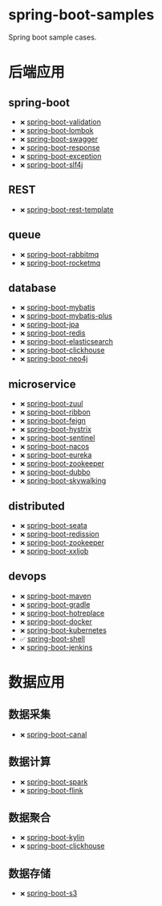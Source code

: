 # spring-boot-samples
Spring boot sample cases.

# 后端应用
## spring-boot
- `❌` [spring-boot-validation](spring-boot-validation)
- `❌` [spring-boot-lombok](spring-boot-lombok)
- `❌` [spring-boot-swagger](spring-boot-swagger)
- `❌` [spring-boot-response](spring-boot-response)
- `❌` [spring-boot-exception](spring-boot-exception)
- `❌` [spring-boot-slf4j](spring-boot-slf4j)

## REST
- `❌` [spring-boot-rest-template](spring-boot-rest-template)

## queue
- `❌` [spring-boot-rabbitmq](spring-boot-rabbitmq)
- `❌` [spring-boot-rocketmq](spring-boot-rocketmq)

## database
- `❌` [spring-boot-mybatis](spring-boot-mybatis)
- `❌` [spring-boot-mybatis-plus](spring-boot-mybatis-plus)
- `❌` [spring-boot-jpa](spring-boot-jpa)
- `❌` [spring-boot-redis](spring-boot-redis)
- `❌` [spring-boot-elasticsearch](spring-boot-elasticsearch)
- `❌` [spring-boot-clickhouse](spring-boot-clickhouse)
- `❌` [spring-boot-neo4j](spring-boot-neo4j)

## microservice
- `❌` [spring-boot-zuul](spring-boot-zuul)
- `❌` [spring-boot-ribbon](spring-boot-ribbon)
- `❌` [spring-boot-feign](spring-boot-feign)
- `❌` [spring-boot-hystrix](spring-boot-hystrix)
- `❌` [spring-boot-sentinel](spring-boot-sentinel)
- `❌` [spring-boot-nacos](spring-boot-nacos)
- `❌` [spring-boot-eureka](spring-boot-eureka)
- `❌` [spring-boot-zookeeper](spring-boot-zookeeper)
- `❌` [spring-boot-dubbo](spring-boot-dubbo)
- `❌` [spring-boot-skywalking](spring-boot-skywalking)

## distributed
- `❌` [spring-boot-seata](spring-boot-seata)
- `❌` [spring-boot-redission](spring-boot-redission)
- `❌` [spring-boot-zookeeper](spring-boot-zookeeper)
- `❌` [spring-boot-xxljob](spring-boot-xxljob)

## devops
- `❌` [spring-boot-maven](spring-boot-maven)
- `❌` [spring-boot-gradle](spring-boot-gradle)
- `❌` [spring-boot-hotreplace](spring-boot-hotreplace)
- `❌` [spring-boot-docker](spring-boot-docker)
- `❌` [spring-boot-kubernetes](spring-boot-kubernetes)
- `✅` [spring-boot-shell](spring-boot-shell)
- `❌` [spring-boot-jenkins](spring-boot-jenkins)

# 数据应用
## 数据采集
- `❌` [spring-boot-canal](spring-boot-canal)

## 数据计算
- `❌` [spring-boot-spark](spring-boot-spark)
- `❌` [spring-boot-flink](spring-boot-flink)

## 数据聚合
- `❌` [spring-boot-kylin](spring-boot-kylin)
- `❌` [spring-boot-clickhouse](spring-boot-clickhouse)

## 数据存储
- `❌` [spring-boot-s3](spring-boot-s3)
